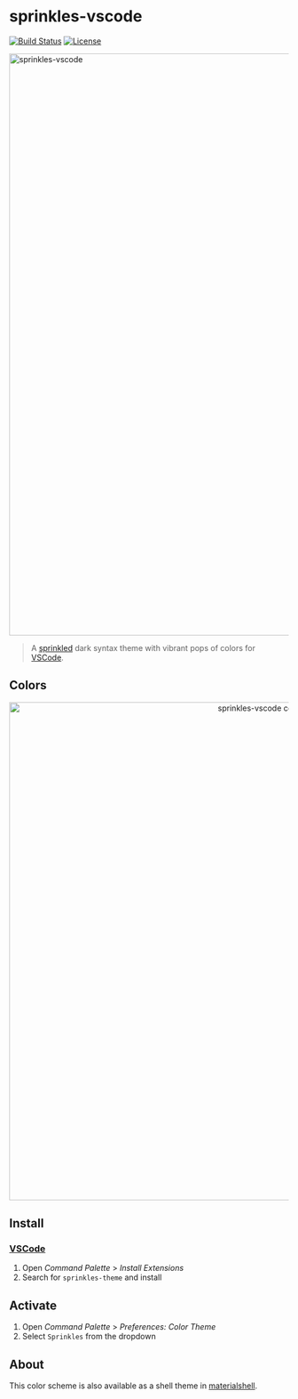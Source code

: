 # sprinkles-vscode

[![Build Status](https://img.shields.io/github/workflow/status/carloscuesta/sprinkles-vscode/CI?style=flat-square)](https://github.com/carloscuesta/sprinkles-vscode/actions?query=workflow%3ACI+branch%3Amaster)
[![License](https://img.shields.io/github/license/carloscuesta/sprinkles-vscode?style=flat-square)](https://github.com/carloscuesta/sprinkles-vscode/blob/master/LICENSE)

<img src="https://user-images.githubusercontent.com/7629661/173159380-de9a964c-feda-463e-808c-229f52619b3a.png" alt="sprinkles-vscode" width="1047">

> A [sprinkled](https://en.wikipedia.org/wiki/Sprinkles) dark syntax theme with vibrant pops of colors for [VSCode](https://code.visualstudio.com).

## Colors

<p align="center">
    <img src="https://cloud.githubusercontent.com/assets/7629661/22863696/867da988-f145-11e6-9406-a47f099cdc42.png" width="896" alt="sprinkles-vscode colors">
</p>

## Install

### [VSCode](https://code.visualstudio.com)

1. Open _Command Palette_ > _Install Extensions_
2. Search for `sprinkles-theme` and install

## Activate

1. Open _Command Palette_ > _Preferences: Color Theme_
2. Select `Sprinkles` from the dropdown

## About

This color scheme is also available as a shell theme in [materialshell](https://github.com/carloscuesta/materialshell).

